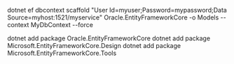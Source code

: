 dotnet ef dbcontext scaffold "User Id=myuser;Password=mypassword;Data Source=myhost:1521/myservice" Oracle.EntityFrameworkCore -o Models --context MyDbContext --force

dotnet add package Oracle.EntityFrameworkCore
dotnet add package Microsoft.EntityFrameworkCore.Design
dotnet add package Microsoft.EntityFrameworkCore.Tools

